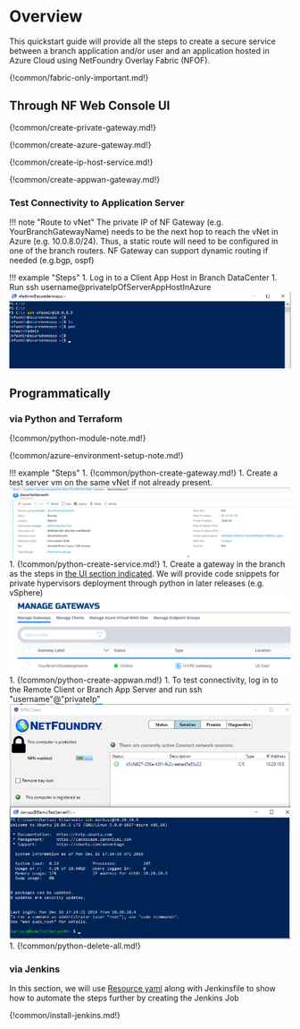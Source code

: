 # Overview
This quickstart guide will provide all the steps to create a secure service between a branch application and/or user and an application hosted in Azure Cloud using NetFoundry Overlay Fabric (NFOF).

{!common/fabric-only-important.md!}

## Through NF Web Console UI

{!common/create-private-gateway.md!}

{!common/create-azure-gateway.md!}

{!common/create-ip-host-service.md!}

{!common/create-appwan-gateway.md!}

### Test Connectivity to Application Server

!!! note "Route to vNet"
    The private IP of NF Gateway (e.g. YourBranchGatewayName) needs to be the next hop to reach the vNet in Azure (e.g. 10.0.8.0/24).
    Thus, a static route will need to be configured in one of the branch routers. NF Gateway can support dynamic routing if needed (e.g.bgp, ospf)

!!! example "Steps"
    1. Log in to a Client App Host in Branch DataCenter
    1. Run ssh username@privateIpOfServerAppHostInAzure
    ![Image](../images/CreateService06.png)

## Programmatically

### via Python and Terraform

{!common/python-module-note.md!}

{!common/azure-environment-setup-note.md!}

!!! example "Steps"
    1. {!common/python-create-gateway.md!}
    1. Create a test server vm on the same vNet if not already present.
    ![Image](../images/CreateManagedGatewayAzure13.png)
    1. {!common/python-create-service.md!}
    1. Create a gateway in the branch as the steps in [the UI section indicated](#create_and_deploy_nf_gateway_in_branch_datacenter).
    We will provide code snippets for private hypervisors deployment through python in later releases (e.g. vSphere)
    ![Image](../images/GreenStatusBranchGatewayDetails.png)
    1. {!common/python-create-appwan.md!}
    1. To test connectivity, log in to the Remote Client or Branch App Server and run ssh "username"@"privateIp"
    ![Image](../images/DemoClientTestSsh01.png)
    1. {!common/python-delete-all.md!}

### via Jenkins

In this section, we will use [Resource yaml](../python/nf_resources.yml) along with Jenkinsfile to show how to automate the steps further by creating the Jenkins Job

{!common/install-jenkins.md!}
